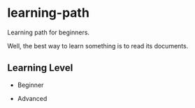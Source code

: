# learning-path
Learning path for beginners.

Well, the best way to learn something is to read its documents.


## Learning Level
- Beginner

- Advanced

